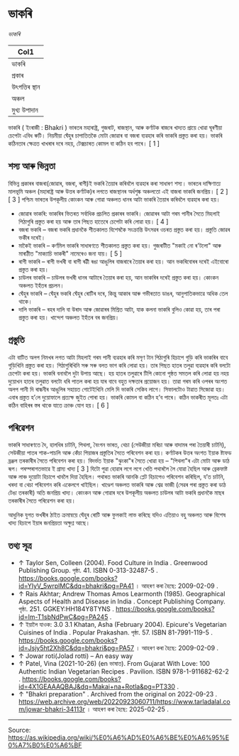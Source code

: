 # ভাকৰি

*ভাকৰি*

| Col1 |
| --- |
| ভাকৰি |
| প্ৰকাৰ |
| উৎপত্তিৰ স্থান |
| অঞ্চল |
| মুখ্য উপাদান |

ভাকৰি ( ইংৰাজী : Bhakri ) ভাৰতৰ মহাৰাষ্ট্ৰ, গুজৰাট, ৰাজস্থান, আৰু কৰ্ণাটক ৰাজ্যৰ খাদ্যত প্ৰায়ে খোৱা ঘূৰণীয়া চেপেটা এবিধ ৰুটি। নিয়মীয়া ঘেঁহুৰ চাপাতিতকৈ মোটা জোৱাৰ বা বজৰা ব্যৱহাৰ কৰি ভাকৰি প্ৰস্তুত কৰা হয়। ভাকৰি কঠিনতাৰ ক্ষেত্ৰত খাখৰাৰ দৰে নহয়, টেক্সচাৰত কোমল বা কঠিন হব পাৰে। [ 1 ]

## শস্য আৰু ভিন্নতা

বিভিন্ন প্ৰকাৰৰ বাজৰা(জোৱাৰ, বজৰা, ৰাগী)ই ভকৰি তৈয়াৰ কৰিবলৈ ব্যৱহাৰ কৰা সাধাৰণ শস্য। ভাৰতৰ দাক্ষিণাত্য মালভূমি অঞ্চল (মহাৰাষ্ট্ৰ আৰু উত্তৰ কৰ্ণাটক)ৰ লগতে ৰাজস্থানৰ অৰ্ধশুষ্ক অঞ্চলতো এই বাজৰা ভাকৰি জনপ্ৰিয়। [ 2 ] [ 3 ] পশ্চিম ভাৰতৰ উপকূলীয় কোংকন আৰু গোৱা অঞ্চলত ধানৰ আটা ভাকৰি তৈয়াৰ কৰিবলৈ ব্যৱহাৰ কৰা হয়।

- জোৱাৰ ভাকৰি: ভাকৰিৰ ভিতৰত সৰ্বাধিক প্ৰচলিত প্ৰকাৰৰ ভাকৰি। জোৱাৰৰ আটা গৰম পানীৰ সৈতে মিহলাই পিঠাগুৰি প্ৰস্তুত কৰা হয় আৰু তাৰ পিছত হাতেৰে চেপেটা কৰি লোৱা হয়। [ 4 ]
- বজৰা ভকৰি – বজৰা ভকৰি প্ৰধানকৈ শীতকালত বিশেষকৈ সংক্ৰান্তি উৎসৱৰ ওচৰত প্ৰস্তুত কৰা হয়। প্ৰস্তুতি জোৱৰ ভকীৰ দৰেই।
- মাকৈই ভাকৰি – কৰ্ণমিল ভাকৰি সাধাৰণতে শীতকালত প্ৰস্তুত কৰা হয়। গুজৰাটীত "মকাই নো ৰ'টলো" আৰু মাৰাঠীত "মাক্যাচি ভাকৰী" নামেৰেও জনা যায়। [ 5 ]
- ৰাগী ভাকৰি – ৰাগী ভখৰী বা ৰাগী ৰট্টী ৰঙা আঙুলিৰ বাজৰাৰে তৈয়াৰ কৰা হয়। আন ভকৰিবোৰৰ দৰেই এইবোৰো প্ৰস্তুত কৰা হয়।
- চাউলৰ ভাকৰি – চাউলৰ ভখৰী ধানৰ আটাৰে তৈয়াৰ কৰা হয়, আন ভাকৰিৰ দৰেই প্ৰস্তুত কৰা হয়। কোংকন অঞ্চলত ইহঁতৰ প্ৰচলন।
- ঘেঁহুৰ ভাকৰি – ঘেঁহুৰ ভকৰি ঘেঁহুৰ ৰোটিৰ দৰে, কিন্তু আকাৰ আৰু গভীৰতাত ডাঙৰ, আনুপাতিকভাৱে অধিক তেল থাকে।
- দালি ভাকৰি – ৰহৰ দালি বা উৰাদ আৰু জোৱাৰৰ মিশ্ৰিত আটা, যাক কলনা ভাকৰি বুলিও কোৱা হয়, তাৰ পৰা প্ৰস্তুত কৰা হয়। খান্দেশ অঞ্চলত ইহঁতৰ বৰ জনপ্ৰিয়।

## প্ৰস্তুতি

এটা বাটিত অলপ নিমখৰ লগত আটা মিহলাই গৰম পানী ব্যৱহাৰ কৰি মসৃণ টান পিঠাগুৰি হিচাপে গুড়ি কৰি ভাকৰিৰ বাবে গুড়িখিনি প্ৰস্তুত কৰা হয়। পিঠাগুৰিখিনি সৰু সৰু বলত ভাগ কৰি লোৱা হয়। তাৰ পিছত হাতৰ তলুৱা ব্যৱহাৰ কৰি বলটো চেপেটা কৰা হয়। ভাকৰি বনাবলৈ দুটা উপায় আছে। হয় হাতৰ তলুৱাৰে টিপি কোনো পৃষ্ঠত সমতল কৰি লোৱা হয় নহয় দুয়োখন হাতৰ তলুৱাত বলটো ধৰি পাতল কৰা হয় যাৰ বাবে বহুত দক্ষতাৰ প্ৰয়োজন হয়। তাৱা গৰম কৰি ওপৰৰ অংশত অলপ পানী দি ৰান্ধনীৰ আঙুলিৰ সহায়ত গোটেইখিনি মেলি দি ভাকৰি সেকিব লাগে। সিফালটোও টাৱাত সিজোৱা হয়। এবাৰ প্ৰস্তুত হ’লে দুয়োফালে প্ৰত্যক্ষ জুইত পোৰা হয়। ভাকৰি কোমল বা কঠিন হ’ব পাৰে। কঠিন ভাকৰীত মূলতঃ এটা কঠিন বাহিৰৰ স্তৰ থাকে যাতে ক্ৰাঞ্চ যোগ হয়। [ 6 ]

## পৰিৱেশন

ভাকৰি সাধাৰণতে দৈ, হালধিৰ চাটনি, পিথলা, বৈংগন ভাৰত, থেচা (সেউজীয়া মৰিচা আৰু বাদামৰ পৰা তৈয়াৰী চাটনি), সেউজীয়া পাতৰ শাক-পাচলি আৰু কেঁচা পিয়াজৰ প্ৰস্তুতিৰ সৈতে পৰিবেশন কৰা হয়। কৰ্ণাটকৰ উত্তৰ অংশত ইয়াক ষ্টাফড ব্ৰঞ্জল তৰকাৰীৰ সৈতে পৰিবেশন কৰা হয়। বিদৰ্ভত ইয়াক "ঝুংকা"ৰ সৈতে খোৱা হয় – "পিথলা"ৰ এটা মোটা আৰু ডাঠ ৰূপ। পৰম্পৰাগতভাৱে ই গ্ৰাম্য খাদ্য [ 3 ] যিটো পুৱা হোৱাৰ লগে লগে খেতি পথাৰলৈ লৈ যোৱা হৈছিল আৰু ব্ৰেকফাষ্ট আৰু লাঞ্চ দুয়োটা হিচাপে খাবলৈ দিয়া হৈছিল। পথাৰত ভাকৰি আনকি প্লেট হিচাপেও পৰিবেশন কৰিছিল, য’ত চাটনি, খৰদা বা থেচা পৰিবেশন কৰি একেলগে খাইছিল। খাণ্ডেশ অঞ্চলত ভাকৰি আৰু শ্বেৱ ভাজী (সেৱৰ পৰা প্ৰস্তুত কৰা ডাঠ টেঙা তৰকাৰী) অতি জনপ্ৰিয় খাদ্য। কোংকন আৰু গোৱাৰ দৰে উপকূলীয় অঞ্চলত চাউলৰ আটা ভকৰি প্ৰধানকৈ মাছৰ তৰকাৰীৰ সৈতে পৰিৱেশন কৰা হয়।

আধুনিক যুগত ভখৰীৰ ঠাইত ক্ৰমান্বয়ে ঘেঁহুৰ ৰোটি আৰু ফুলকাই লাভ কৰিছে যদিও এতিয়াও বহু অঞ্চলত আৰু বিশেষ খাদ্য হিচাপে ইয়াৰ জনপ্ৰিয়তা অক্ষুণ্ণ আছে।

## তথ্য সূত্ৰ

- ↑ Taylor Sen, Colleen (2004). Food Culture in India . Greenwood Publishing Group. পৃষ্ঠা. 41. ISBN 0-313-32487-5 . https://books.google.com/books?id=YIyV_5wrplMC&dq=bhakri&pg=PA41 । আহৰণ কৰা হৈছে: 2009-02-09 .
- ↑ Rais Akhtar; Andrew Thomas Amos Learmonth (1985). Geographical Aspects of Health and Disease in India . Concept Publishing Company. পৃষ্ঠা. 251. GGKEY:HH184Y8TYNS . https://books.google.com/books?id=lm-T1sbNdPwC&pg=PA245 .
- ↑ ইয়ালৈ যাওক: 3.0 3.1 Khatan, Asha (February 2004). Epicure's Vegetarian Cuisines of India . Popular Prakashan. পৃষ্ঠা. 57. ISBN 81-7991-119-5 . https://books.google.com/books?id=Jsjy5ht2Xh8C&dq=bhakri&pg=PA57 । আহৰণ কৰা হৈছে: 2009-02-09 .
- ↑ Jowar roti(Jolad rotti) – An easy way
- ↑ Patel, Vina (2021-10-26) (en ভাষাত). From Gujarat With Love: 100 Authentic Indian Vegetarian Recipes . Pavilion. ISBN 978-1-911682-62-2 . https://books.google.com/books?id=4X1GEAAAQBAJ&dq=Makai+na+Rotla&pg=PT330 .
- ↑ "Bhakri preparation" . Archived from the original on 2022-09-23 . https://web.archive.org/web/20220923060711/https://www.tarladalal.com/jowar-bhakri-34113r । আহৰণ কৰা হৈছে: 2025-02-25 .

---
Source: https://as.wikipedia.org/wiki/%E0%A6%AD%E0%A6%BE%E0%A6%95%E0%A7%B0%E0%A6%BF
